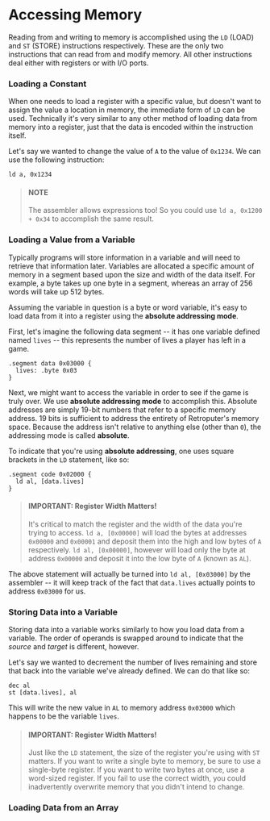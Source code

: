 # Accessing Memory

Reading from and writing to memory is accomplished using the `LD` \(LOAD\) and `ST` \(STORE\) instructions respectively. These are the only two instructions that can read from and modify memory. All other instructions deal either with registers or with I/O ports.

### Loading a Constant

When one needs to load a register with a specific value, but doesn't want to assign the value a location in memory, the immediate form of `LD` can be used. Technically it's very similar to any other method of loading data from memory into a register, just that the data is encoded within the instruction itself.

Let's say we wanted to change the value of `A` to the value of `0x1234`. We can use the following instruction:

```text
ld a, 0x1234
```

> #### NOTE
>
> The assembler allows expressions too! So you could use `ld a, 0x1200 + 0x34` to accomplish the same result.

### Loading a Value from a Variable

Typically programs will store information in a variable and will need to retrieve that information later. Variables are allocated a specific amount of memory in a segment based upon the size and width of the data itself. For example, a byte takes up one byte in a segment, whereas an array of 256 words will take up 512 bytes.

Assuming the variable in question is a byte or word variable, it's easy to load data from it into a register using the **absolute addressing mode**.

First, let's imagine the following data segment -- it has one variable defined named `lives` -- this represents the number of lives a player has left in a game.

```text
.segment data 0x03000 {
  lives: .byte 0x03
}
```

Next, we might want to access the variable in order to see if the game is truly over. We use **absolute addressing mode** to accomplish this. Absolute addresses are simply 19-bit numbers that refer to a specific memory address. 19 bits is sufficient to address the entirety of Retroputer's memory space. Because the address isn't relative to anything else \(other than `0`\), the addressing mode is called **absolute**.

To indicate that you're using **absolute addressing**, one uses square brackets in the `LD` statement, like so:

```text
.segment code 0x02000 {
  ld al, [data.lives]
}
```

> #### IMPORTANT: Register Width Matters!
>
> It's critical to match the register and the width of the data you're trying to access. `ld a, [0x00000]` will load the bytes at addresses `0x00000` and `0x00001` and deposit them into the high and low bytes of `A` respectively. `ld al, [0x00000]`, however will load only the byte at address `0x00000` and deposit it into the low byte of `A` \(known as `AL`\).

The above statement will actually be turned into `ld al, [0x03000]` by the assembler -- it will keep track of the fact that `data.lives` actually points to address `0x03000` for us.

### Storing Data into a Variable

Storing data into a variable works similarly to how you load data from a variable. The order of operands is swapped around to indicate that the _source_ and _target_ is different, however.

Let's say we wanted to decrement the number of lives remaining and store that back into the variable we've already defined. We can do that like so:

```text
dec al
st [data.lives], al
```

This will write the new value in `AL` to memory address `0x03000` which happens to be the variable `lives`.

> #### IMPORTANT: Register Width Matters!
>
> Just like the `LD` statement, the size of the register you're using with `ST` matters. If you want to write a single byte to memory, be sure to use a single-byte register. If you want to write two bytes at once, use a word-sized register. If you fail to use the correct width, you could inadvertently overwrite memory that you didn't intend to change.

### Loading Data from an Array



